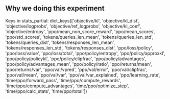 ## Why we doing this experiment

Keys in stats_partial: dict_keys(['objective/kl', 'objective/kl_dist', 'objective/logprobs', 'objective/ref_logprobs', 'objective/kl_coef', 'objective/entropy', 'ppo/mean_non_score_reward', 'ppo/mean_scores', 'ppo/std_scores', 'tokens/queries_len_mean', 'tokens/queries_len_std', 'tokens/queries_dist', 'tokens/responses_len_mean', 'tokens/responses_len_std', 'tokens/responses_dist', 'ppo/loss/policy', 'ppo/loss/value', 'ppo/loss/total', 'ppo/policy/entropy', 'ppo/policy/approxkl', 'ppo/policy/policykl', 'ppo/policy/clipfrac', 'ppo/policy/advantages', 'ppo/policy/advantages_mean', 'ppo/policy/ratio', 'ppo/returns/mean', 'ppo/returns/var', 'ppo/val/vpred', 'ppo/val/error', 'ppo/val/clipfrac', 'ppo/val/mean', 'ppo/val/var', 'ppo/val/var_explained', 'ppo/learning_rate', 'time/ppo/forward_pass', 'time/ppo/compute_rewards', 'time/ppo/compute_advantages', 'time/ppo/optimize_step', 'time/ppo/calc_stats', 'time/ppo/total'])